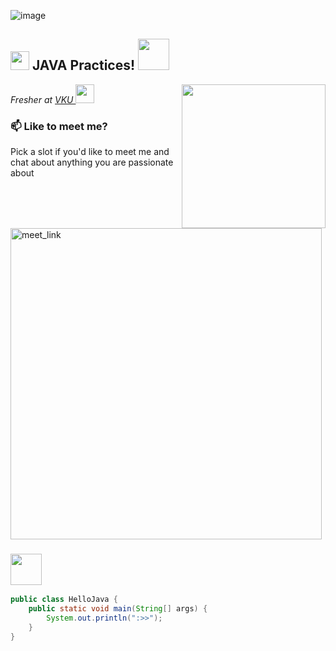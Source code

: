 ![image](https://github.com/tk97code/Java_practice/assets/62497108/165cc1f6-3125-442a-87c3-a2bd414582f7)<h2><img src="https://emojis.slackmojis.com/emojis/images/1531849430/4246/blob-sunglasses.gif?1531849430" width="30"/> JAVA Practices! <img src="https://media.giphy.com/media/12oufCB0MyZ1Go/giphy.gif" width="50"></h2>
<img align='right' src="https://media.giphy.com/media/M9gbBd9nbDrOTu1Mqx/giphy.gif" width="230">
<p><em>Fresher at <a href="https://www.vku.udn.vn/">VKU
</a><img src="https://media.giphy.com/media/WUlplcMpOCEmTGBtBW/giphy.gif" width="30"> 
</em></p>

### 📫 Like to meet me?

Pick a slot if you'd like to meet me and chat about anything you are passionate about

<a href="https://calendly.com/anmol098/30min" target="_blank"><img width="498" alt="meet_link" src="https://w.wallhaven.cc/full/kx/wallhaven-kxj3l1.jpg"></a>

### <img src="https://media.giphy.com/media/VgCDAzcKvsR6OM0uWg/giphy.gif" width="50">   

```java
public class HelloJava {
    public static void main(String[] args) {
        System.out.println(":>>");
    }
}
```
